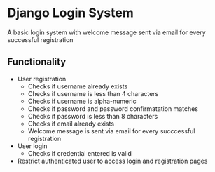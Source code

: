 # Django Login System
A basic login system with welcome message sent via email for every successful registration

## Functionality
- User registration
    - Checks if username already exists
    - Checks if username is less than 4 characters
    - Checks if username is alpha-numeric
    - Checks if password and password confirmatation matches
    - Checks if password is less than 8 characters
    - Checks if email already exists
    - Welcome message is sent via email for every succcessful registration
- User login
    - Checks if credential entered is valid
- Restrict authenticated user to access login and registration pages